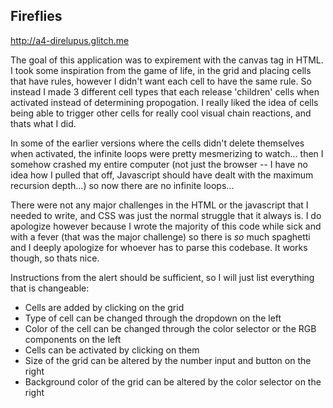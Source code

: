 ## Fireflies

http://a4-direlupus.glitch.me

The goal of this application was to expirement with the canvas tag in HTML. I took some inspiration from the game of life, in the grid and placing cells that have rules, however I didn't want each cell to have the same rule. So instead I made 3 different cell types that each release 'children' cells when activated instead of determining propogation. I really liked the idea of cells being able to trigger other cells for really cool visual chain reactions, and thats what I did. 

In some of the earlier versions where the cells didn't delete themselves when activated, the infinite loops were pretty mesmerizing to watch... then I somehow crashed my entire computer (not just the browser -- I have no idea how I pulled that off, Javascript should have dealt with the maximum recursion depth...) so now there are no infinite loops...

There were not any major challenges in the HTML or the javascript that I needed to write, and CSS was just the normal struggle that it always is. I do apologize however because I wrote the majority of this code while sick and with a fever (that was the major challenge) so there is *so* much spaghetti and I deeply apologize for whoever has to parse this codebase. It works though, so thats nice. 

Instructions from the alert should be sufficient, so I will just list everything that is changeable:
  - Cells are added by clicking on the grid
  - Type of cell can be changed through the dropdown on the left
  - Color of the cell can be changed through the color selector or the RGB components on the left
  - Cells can be activated by clicking on them
  - Size of the grid can be altered by the number input and button on the right
  - Background color of the grid can be altered by the color selector on the right
